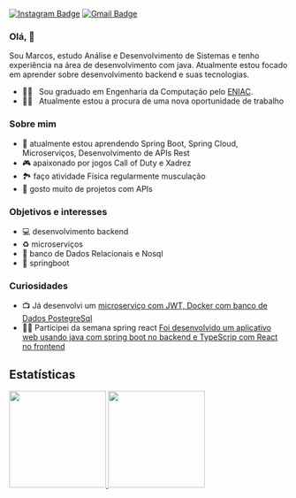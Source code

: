 

 [![Instagram Badge](https://img.shields.io/badge/-Instagram-blue?style=flat-square&logo=Instagram&logoColor=white&link=https://marcos-barbosa-0a95b346/?igshid=1o9uhlz6bqs4s)](https://www.linkedin.com/in/marcos-barbosa-0a95b346/?igshid=1o9uhlz6bqs4s) 
[![Gmail Badge](https://img.shields.io/badge/-marcsalexandr@gmail.com-6633cc?style=flat-square&logo=Gmail&logoColor=white&link=mailto:marcsalexandr@gmail.com)](mailto:marcsalexandr@gmail.com)

### Olá, 👋
Sou Marcos, estudo Análise e Desenvolvimento de Sistemas e tenho experiência na área de desenvolvimento com java. Atualmente estou focado em aprender sobre desenvolvimento backend e suas tecnologias.

- 👨‍🎓  &nbsp; Sou graduado em Engenharia da Computação pelo [ENIAC](https://www.eniac.com.br/).
- 👨‍💻 &nbsp; Atualmente estou a procura de uma nova oportunidade de trabalho

### Sobre mim
- 🌱 atualmente estou aprendendo Spring Boot, Spring Cloud, Microserviços, Desenvolvimento de APIs Rest
- 🎮 apaixonado por jogos Call of Duty e Xadrez
- 🏞️ faço atividade Física regularmente musculação
- 🔧 gosto muito de projetos com APIs

### Objetivos e interesses
* 💻 desenvolvimento backend
* ♻️ microserviços
* 🎨 banco de Dados Relacionais e Nosql
* 🎲 springboot

### Curiosidades
* 📺 Já desenvolvi um [microserviço com JWT, Docker com banco de Dados PostegreSql](https://github.com/marcsalexandrborges/ms-course)
* 👩‍🎓 Participei da semana spring react  [Foi desenvolvido um aplicativo web usando java com spring boot no backend e TypeScrip com React no frontend](https://lnkd.in/ggYgnMs/store/apps/details?id=co.ratto.spellswords&hl=pt_PT&gl=US)
  
## Estatísticas
<div>
  <a href="https://github.com/marcsalexandrborges">
  <img height="175em" src="https://github-readme-stats.vercel.app/api?username=marcsalexandrborges&show_icons=false&&include_all_commits=true&count_private=true"/>
  <img height="175em" src="https://github-readme-stats.vercel.app/api/top-langs/?username=marcsalexandrborges&layout=compact&langs_count=6&hide=asp,xslt,glsl,shaderlab,php,c"/> <!-- c%2B%2B -->
</div>

<!--
**marcsalexandrborges/marcsalexandrborges** is a ✨ _special_ ✨ repository because its `README.md` (this file) appears on your GitHub profile.

Here are some ideas to get you started:

- 🔭 I’m currently working on ...
- 🌱 I’m currently learning ...
- 👯 I’m looking to collaborate on ...
- 🤔 I’m looking for help with ...
- 💬 Ask me about ...
- 📫 How to reach me: ...
- 😄 Pronouns: ...
- ⚡ Fun fact: ...
-->
